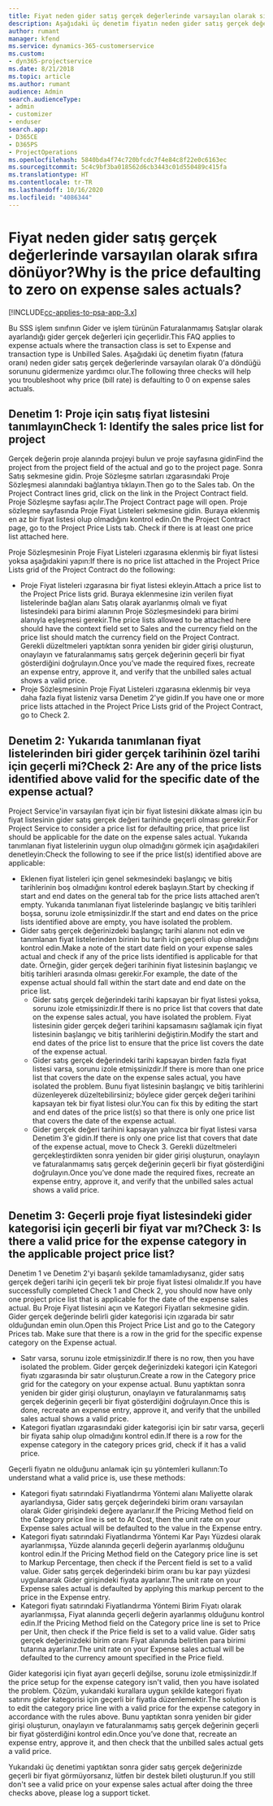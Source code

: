 ```yaml
---
title: Fiyat neden gider satış gerçek değerlerinde varsayılan olarak sıfıra dönüyor?
description: Aşağıdaki üç denetim fiyatın neden gider satış gerçek değerlerinde varsayılan olarak 0'a döndüğü sorununu gidermenize yardımcı olur.
author: rumant
manager: kfend
ms.service: dynamics-365-customerservice
ms.custom:
- dyn365-projectservice
ms.date: 8/21/2018
ms.topic: article
ms.author: rumant
audience: Admin
search.audienceType:
- admin
- customizer
- enduser
search.app:
- D365CE
- D365PS
- ProjectOperations
ms.openlocfilehash: 5840bda4f74c720bfcdc7f4e84c8f22e0c6163ec
ms.sourcegitcommit: 5c4c9bf3ba018562d6cb3443c01d550489c415fa
ms.translationtype: HT
ms.contentlocale: tr-TR
ms.lasthandoff: 10/16/2020
ms.locfileid: "4086344"
---
```

# <a name="why-is-the-price-defaulting-to-zero-on-expense-sales-actuals"></a><span data-ttu-id="0d14f-103">Fiyat neden gider satış gerçek değerlerinde varsayılan olarak sıfıra dönüyor?</span><span class="sxs-lookup"><span data-stu-id="0d14f-103">Why is the price defaulting to zero on expense sales actuals?</span></span>

[!INCLUDE[cc-applies-to-psa-app-3.x](../includes/cc-applies-to-psa-app-3x.md)]

<span data-ttu-id="0d14f-104">Bu SSS işlem sınıfının Gider ve işlem türünün Faturalanmamış Satışlar olarak ayarlandığı gider gerçek değerleri için geçerlidir.</span><span class="sxs-lookup"><span data-stu-id="0d14f-104">This FAQ applies to expense actuals where the transaction class is set to Expense and transaction type is Unbilled Sales.</span></span> <span data-ttu-id="0d14f-105">Aşağıdaki üç denetim fiyatın (fatura oranı) neden gider satış gerçek değerlerinde varsayılan olarak 0'a döndüğü sorununu gidermenize yardımcı olur.</span><span class="sxs-lookup"><span data-stu-id="0d14f-105">The following three checks will help you troubleshoot why price (bill rate) is defaulting to 0 on expense sales actuals.</span></span>

## <a name="check-1-identify-the-sales-price-list-for-project"></a><span data-ttu-id="0d14f-106">Denetim 1: Proje için satış fiyat listesini tanımlayın</span><span class="sxs-lookup"><span data-stu-id="0d14f-106">Check 1: Identify the sales price list for project</span></span>

<span data-ttu-id="0d14f-107">Gerçek değerin proje alanında projeyi bulun ve proje sayfasına gidin</span><span class="sxs-lookup"><span data-stu-id="0d14f-107">Find the project from the project field of the actual and go to the project page.</span></span> <span data-ttu-id="0d14f-108">Sonra Satış sekmesine gidin. Proje Sözleşme satırları ızgarasındaki Proje Sözleşmesi alanındaki bağlantıya tıklayın.</span><span class="sxs-lookup"><span data-stu-id="0d14f-108">Then go to the Sales tab. On the Project Contract lines grid, click on the link in the Project Contract field.</span></span> <span data-ttu-id="0d14f-109">Proje Sözleşme sayfası açılır.</span><span class="sxs-lookup"><span data-stu-id="0d14f-109">The Project Contract page will open.</span></span> <span data-ttu-id="0d14f-110">Proje sözleşme sayfasında Proje Fiyat Listeleri sekmesine gidin. Buraya eklenmiş en az bir fiyat listesi olup olmadığını kontrol edin.</span><span class="sxs-lookup"><span data-stu-id="0d14f-110">On the Project Contract page, go to the Project Price Lists tab. Check if there is at least one price list attached here.</span></span>

<span data-ttu-id="0d14f-111">Proje Sözleşmesinin Proje Fiyat Listeleri ızgarasına eklenmiş bir fiyat listesi yoksa aşağıdakini yapın:</span><span class="sxs-lookup"><span data-stu-id="0d14f-111">If there is no price list attached in the Project Price Lists grid of the Project Contract do the following:</span></span>

- <span data-ttu-id="0d14f-112">Proje Fiyat listeleri ızgarasına bir fiyat listesi ekleyin.</span><span class="sxs-lookup"><span data-stu-id="0d14f-112">Attach a price list to the Project Price lists grid.</span></span> <span data-ttu-id="0d14f-113">Buraya eklenmesine izin verilen fiyat listelerinde bağlan alanı Satış olarak ayarlanmış olmalı ve fiyat listesindeki para birimi alanının Proje Sözleşmesindeki para birimi alanıyla eşleşmesi gerekir.</span><span class="sxs-lookup"><span data-stu-id="0d14f-113">The price lists allowed to be attached here should have the context field set to Sales and the currency field on the price list should match the currency field on the Project Contract.</span></span> <span data-ttu-id="0d14f-114">Gerekli düzeltmeleri yaptıktan sonra yeniden bir gider girişi oluşturun, onaylayın ve faturalanmamış satış gerçek değerinin geçerli bir fiyat gösterdiğini doğrulayın.</span><span class="sxs-lookup"><span data-stu-id="0d14f-114">Once you’ve made the required fixes, recreate an expense entry, approve it, and verify that the unbilled sales actual shows a valid price.</span></span>
- <span data-ttu-id="0d14f-115">Proje Sözleşmesinin Proje Fiyat Listeleri ızgarasına eklenmiş bir veya daha fazla fiyat listeniz varsa Denetim 2'ye gidin.</span><span class="sxs-lookup"><span data-stu-id="0d14f-115">If you have one or more price lists attached in the Project Price Lists grid of the Project Contract, go to Check 2.</span></span>

## <a name="check-2-are-any-of-the-price-lists-identified-above-valid-for-the-specific-date-of-the-expense-actual"></a><span data-ttu-id="0d14f-116">Denetim 2: Yukarıda tanımlanan fiyat listelerinden biri gider gerçek tarihinin özel tarihi için geçerli mi?</span><span class="sxs-lookup"><span data-stu-id="0d14f-116">Check 2: Are any of the price lists identified above valid for the specific date of the expense actual?</span></span>

<span data-ttu-id="0d14f-117">Project Service'in varsayılan fiyat için bir fiyat listesini dikkate alması için bu fiyat listesinin gider satış gerçek değeri tarihinde geçerli olması gerekir.</span><span class="sxs-lookup"><span data-stu-id="0d14f-117">For Project Service to consider a price list for defaulting price, that price list should be applicable for the date on the expense sales actual.</span></span> <span data-ttu-id="0d14f-118">Yukarıda tanımlanan fiyat listelerinin uygun olup olmadığını görmek için aşağıdakileri denetleyin:</span><span class="sxs-lookup"><span data-stu-id="0d14f-118">Check the following to see if the price list(s) identified above are applicable:</span></span>

- <span data-ttu-id="0d14f-119">Eklenen fiyat listeleri için genel sekmesindeki başlangıç ve bitiş tarihlerinin boş olmadığını kontrol ederek başlayın.</span><span class="sxs-lookup"><span data-stu-id="0d14f-119">Start by checking if start and end dates on the general tab for the price lists attached aren’t empty.</span></span> <span data-ttu-id="0d14f-120">Yukarıda tanımlanan fiyat listelerinde başlangıç ve bitiş tarihleri boşsa, sorunu izole etmişsinizdir.</span><span class="sxs-lookup"><span data-stu-id="0d14f-120">If the start and end dates on the price lists identified above are empty, you have isolated the problem.</span></span> 
- <span data-ttu-id="0d14f-121">Gider satış gerçek değerinizdeki başlangıç tarihi alanını not edin ve tanımlanan fiyat listelerinden birinin bu tarih için geçerli olup olmadığını kontrol edin.</span><span class="sxs-lookup"><span data-stu-id="0d14f-121">Make a note of the start date field on your expense sales actual and check if any of the price lists identified is applicable for that date.</span></span> <span data-ttu-id="0d14f-122">Örneğin, gider gerçek değeri tarihinin fiyat listesinin başlangıç ve bitiş tarihleri arasında olması gerekir.</span><span class="sxs-lookup"><span data-stu-id="0d14f-122">For example, the date of the expense actual should fall within the start date and end date on the price list.</span></span> 
    - <span data-ttu-id="0d14f-123">Gider satış gerçek değerindeki tarihi kapsayan bir fiyat listesi yoksa, sorunu izole etmişsinizdir.</span><span class="sxs-lookup"><span data-stu-id="0d14f-123">If there is no price list that covers that date on the expense sales actual, you have isolated the problem.</span></span> <span data-ttu-id="0d14f-124">Fiyat listesinin gider gerçek değeri tarihini kapsamasını sağlamak için fiyat listesinin başlangıç ve bitiş tarihlerini değiştirin.</span><span class="sxs-lookup"><span data-stu-id="0d14f-124">Modify the start and end dates of the price list to ensure that the price list covers the date of the expense actual.</span></span> 
    - <span data-ttu-id="0d14f-125">Gider satış gerçek değerindeki tarihi kapsayan birden fazla fiyat listesi varsa, sorunu izole etmişsinizdir.</span><span class="sxs-lookup"><span data-stu-id="0d14f-125">If there is more than one price list that covers the date on the expense sales actual, you have isolated the problem.</span></span> <span data-ttu-id="0d14f-126">Bunu fiyat listesinin başlangıç ve bitiş tarihlerini düzenleyerek düzeltebilirsiniz; böylece gider gerçek değeri tarihini kapsayan tek bir fiyat listesi olur.</span><span class="sxs-lookup"><span data-stu-id="0d14f-126">You can fix this by editing the start and end dates of the price list(s) so that there is only one price list that covers the date of the expense actual.</span></span> 
    - <span data-ttu-id="0d14f-127">Gider gerçek değeri tarihini kapsayan yalnızca bir fiyat listesi varsa Denetim 3'e gidin.</span><span class="sxs-lookup"><span data-stu-id="0d14f-127">If there is only one price list that covers that date of the expense actual, move to Check 3.</span></span>
<span data-ttu-id="0d14f-128">Gerekli düzeltmeleri gerçekleştirdikten sonra yeniden bir gider girişi oluşturun, onaylayın ve faturalanmamış satış gerçek değerinin geçerli bir fiyat gösterdiğini doğrulayın.</span><span class="sxs-lookup"><span data-stu-id="0d14f-128">Once you’ve done made the required fixes, recreate an expense entry, approve it, and verify that the unbilled sales actual shows a valid price.</span></span>

## <a name="check-3-is-there-a-valid-price-for-the-expense-category-in-the-applicable-project-price-list"></a><span data-ttu-id="0d14f-129">Denetim 3: Geçerli proje fiyat listesindeki gider kategorisi için geçerli bir fiyat var mı?</span><span class="sxs-lookup"><span data-stu-id="0d14f-129">Check 3: Is there a valid price for the expense category in the applicable project price list?</span></span> 

<span data-ttu-id="0d14f-130">Denetim 1 ve Denetim 2'yi başarılı şekilde tamamladıysanız, gider satış gerçek değeri tarihi için geçerli tek bir proje fiyat listesi olmalıdır.</span><span class="sxs-lookup"><span data-stu-id="0d14f-130">If you have successfully completed Check 1 and Check 2, you should now have only one project price list that is applicable for the date of the expense sales actual.</span></span> <span data-ttu-id="0d14f-131">Bu Proje Fiyat listesini açın ve Kategori Fiyatları sekmesine gidin. Gider gerçek değerinde belirli gider kategorisi için ızgarada bir satır olduğundan emin olun.</span><span class="sxs-lookup"><span data-stu-id="0d14f-131">Open this Project Price List and go to the Category Prices tab. Make sure that there is a row in the grid for the specific expense category on the Expense actual.</span></span>
 
- <span data-ttu-id="0d14f-132">Satır varsa, sorunu izole etmişsinizdir.</span><span class="sxs-lookup"><span data-stu-id="0d14f-132">If there is no row, then you have isolated the problem.</span></span> <span data-ttu-id="0d14f-133">Gider gerçek değerinizdeki kategori için Kategori fiyatı ızgarasında bir satır oluşturun.</span><span class="sxs-lookup"><span data-stu-id="0d14f-133">Create a row in the Category price grid for the category on your expense actual.</span></span> <span data-ttu-id="0d14f-134">Bunu yaptıktan sonra yeniden bir gider girişi oluşturun, onaylayın ve faturalanmamış satış gerçek değerinin geçerli bir fiyat gösterdiğini doğrulayın.</span><span class="sxs-lookup"><span data-stu-id="0d14f-134">Once this is done, recreate an expense entry, approve it, and verify that the unbilled sales actual shows a valid price.</span></span> 
- <span data-ttu-id="0d14f-135">Kategori fiyatları ızgarasındaki gider kategorisi için bir satır varsa, geçerli bir fiyata sahip olup olmadığını kontrol edin.</span><span class="sxs-lookup"><span data-stu-id="0d14f-135">If there is a row for the expense category in the category prices grid, check if it has a valid price.</span></span>

<span data-ttu-id="0d14f-136">Geçerli fiyatın ne olduğunu anlamak için şu yöntemleri kullanın:</span><span class="sxs-lookup"><span data-stu-id="0d14f-136">To understand what a valid price is, use these methods:</span></span>

- <span data-ttu-id="0d14f-137">Kategori fiyatı satırındaki Fiyatlandırma Yöntemi alanı Maliyette olarak ayarlandıysa, Gider satış gerçek değerindeki birim oranı varsayılan olarak Gider girişindeki değere ayarlanır.</span><span class="sxs-lookup"><span data-stu-id="0d14f-137">If the Pricing Method field on the Category price line is set to At Cost, then the unit rate on your Expense sales actual will be defaulted to the value in the Expense entry.</span></span>
- <span data-ttu-id="0d14f-138">Kategori fiyatı satırındaki Fiyatlandırma Yöntemi Kar Payı Yüzdesi olarak ayarlanmışsa, Yüzde alanında geçerli değerin ayarlanmış olduğunu kontrol edin.</span><span class="sxs-lookup"><span data-stu-id="0d14f-138">If the Pricing Method field on the Category price line is set to Markup Percentage, then check if the Percent field is set to a valid value.</span></span> <span data-ttu-id="0d14f-139">Gider satış gerçek değerindeki birim oranı bu kar payı yüzdesi uygulanarak Gider girişindeki fiyata ayarlanır.</span><span class="sxs-lookup"><span data-stu-id="0d14f-139">The unit rate on your Expense sales actual is defaulted by applying this markup percent to the price in the Expense entry.</span></span>
- <span data-ttu-id="0d14f-140">Kategori fiyatı satırındaki Fiyatlandırma Yöntemi Birim Fiyatı olarak ayarlanmışsa, Fiyat alanında geçerli değerin ayarlanmış olduğunu kontrol edin.</span><span class="sxs-lookup"><span data-stu-id="0d14f-140">If the Pricing Method field on the Category price line is set to Price per Unit, then check if the Price field is set to a valid value.</span></span> <span data-ttu-id="0d14f-141">Gider satış gerçek değerinizdeki birim oranı Fiyat alanında belirtilen para birimi tutarına ayarlanır.</span><span class="sxs-lookup"><span data-stu-id="0d14f-141">The unit rate on your Expense sales actual will be defaulted to the currency amount specified in the Price field.</span></span>

<span data-ttu-id="0d14f-142">Gider kategorisi için fiyat ayarı geçerli değilse, sorunu izole etmişsinizdir.</span><span class="sxs-lookup"><span data-stu-id="0d14f-142">If the price setup for the expense category isn't valid, then you have isolated the problem.</span></span> <span data-ttu-id="0d14f-143">Çözüm, yukarıdaki kurallara uygun şekilde kategori fiyatı satırını gider kategorisi için geçerli bir fiyatla düzenlemektir.</span><span class="sxs-lookup"><span data-stu-id="0d14f-143">The solution is to edit the category price line with a valid price for the expense category in accordance with the rules above.</span></span> <span data-ttu-id="0d14f-144">Bunu yaptıktan sonra yeniden bir gider girişi oluşturun, onaylayın ve faturalanmamış satış gerçek değerinin geçerli bir fiyat gösterdiğini kontrol edin.</span><span class="sxs-lookup"><span data-stu-id="0d14f-144">Once you’ve done that, recreate an expense entry, approve it, and then check that the unbilled sales actual gets a valid price.</span></span>

<span data-ttu-id="0d14f-145">Yukarıdaki üç denetimi yaptıktan sonra gider satış gerçek değerinizde geçerli bir fiyat görmüyorsanız, lütfen bir destek bileti oluşturun.</span><span class="sxs-lookup"><span data-stu-id="0d14f-145">If you still don't see a valid price on your expense sales actual after doing the three checks above, please log a support ticket.</span></span>


